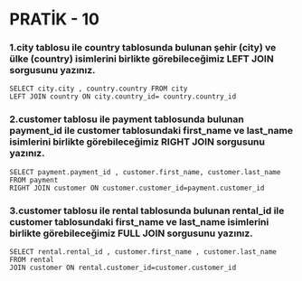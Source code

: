 # PRATİK - 10
### 1.city tablosu ile country tablosunda bulunan şehir (city) ve ülke (country) isimlerini birlikte görebileceğimiz LEFT JOIN sorgusunu yazınız.
```
SELECT city.city , country.country FROM city
LEFT JOIN country ON city.country_id= country.country_id
```
### 2.customer tablosu ile payment tablosunda bulunan payment_id ile customer tablosundaki first_name ve last_name isimlerini birlikte görebileceğimiz RIGHT JOIN sorgusunu yazınız.
```
SELECT payment.payment_id , customer.first_name, customer.last_name FROM payment
RIGHT JOIN customer ON customer.customer_id=payment.customer_id
```

### 3.customer tablosu ile rental tablosunda bulunan rental_id ile customer tablosundaki first_name ve last_name isimlerini birlikte görebileceğimiz FULL JOIN sorgusunu yazınız.
```
SELECT rental.rental_id , customer.first_name , customer.last_name FROM rental
JOIN customer ON rental.customer_id=customer.customer_id
```
